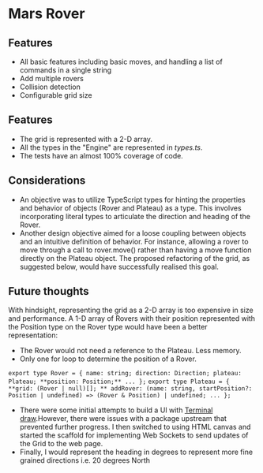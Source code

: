# Mars Rover

## Features
- All basic features including basic moves, and handling a list of commands in a single string
- Add multiple rovers
- Collision detection
- Configurable grid size

## Features
- The grid is represented with a 2-D array.
- All the types in the "Engine" are represented in *types.ts*. 
- The tests have an almost 100% coverage of code.

## Considerations
- An objective was to utilize TypeScript types for hinting the properties and behavior of objects (Rover and Plateau) as a type. This involves incorporating literal types to articulate the direction and heading of the Rover.
- Another design objective aimed for a loose coupling between objects and an intuitive definition of behavior. For instance, allowing a rover to move through a call to rover.move() rather than having a move function directly on the Plateau object. The proposed refactoring of the grid, as suggested below, would have successfully realised this goal.

## Future thoughts 

With hindsight, representing the grid as a 2-D array is too expensive in size and performance. A 1-D array of Rovers with their position represented with the Position type on the Rover type would have been a better representation:
  - The Rover would not need a reference to the Plateau. Less memory.
  - Only one for loop to determine the position of a Rover.
  
``
    export type Rover = {
        name: string;
        direction: Direction;
        plateau: Plateau;
        **position: Position;**
        ...
    };
``
``
    export type Plateau = {
        **grid: (Rover | null)[]; **
        addRover: (name: string, startPosition?: Position | undefined) => (Rover & Position) | undefined;
       ...
    };
``

- There were some initial attempts to build a UI with [Terminal draw](https://www.npmjs.com/package/command-line-draw).However, there were issues with a package upstream that prevented further progress. I then switched to using HTML canvas and started the scaffold for implementing Web Sockets to send updates of the Grid to the web page. 
- Finally, I would represent the heading in degrees to represent more fine grained directions i.e. 20 degrees North
